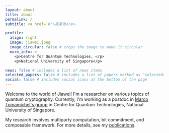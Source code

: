 ```yaml
---
layout: about
title: about
permalink: /
subtitle: <a href='#'>吴家为</a>. 

profile:
  align: right
  image: jiawei.jpeg
  image_circular: false # crops the image to make it circular
  more_info: >
    <p>Centre for Quantum Technologies, </p>
    <p>National University of Singapore</p>

news: false # includes a list of news items
selected_papers: false # includes a list of papers marked as "selected={true}"
social: false # includes social icons at the bottom of the page
---
```


Welcome to the world of Jiawei! I'm a researcher on various topics of quantum cryptography. Currently, I'm working as a postdoc in [Marco Tomamichel's group](https://marcotom.info) in Centre for Quantum Technologies, National University of Singapore.

My research involves multiparty computation, bit commitment, and composable framework. For more details, see my [publications](https://jiawei-wu96.github.io/publications/).